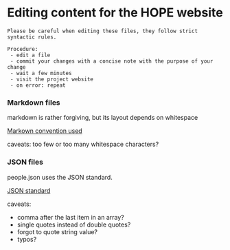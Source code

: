 # Editing content for the HOPE website

```
Please be careful when editing these files, they follow strict syntactic rules.

Procedure: 
 - edit a file
 - commit your changes with a concise note with the purpose of your change
 - wait a few minutes
 - visit the project website 
 - on error: repeat
```

### Markdown files

markdown is rather forgiving, but its layout depends on whitespace

[Markown convention used](https://markdown-it.github.io/)

caveats: too few or too many whitespace characters?

### JSON files

people.json uses the JSON standard.

[JSON standard](https://www.json.org/json-en.html)

caveats: 
  - comma after the last item in an array?
  - single quotes instead of double quotes?
  - forgot to quote string value?
  - typos?

